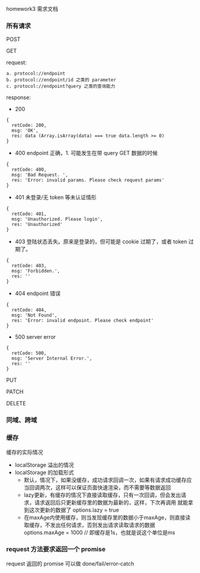 homework3 需求文档

### 所有请求

POST

GET

request:
```
a. protocol://endpoint
b. protocol://endpoint/id 之类的 parameter
c. protocol://endpoint?query 之类的查询能力
```

response:

* 200

```
{
  retCode: 200,
  msg: 'OK',
  res: data (Array.isArray(data) === true data.length >= 0)
}
```

* 400 endpoint 正确，1. 可能发生在带 query GET 数据的时候

```
{
  retCode: 400,
  msg: 'Bad Request. ',
  res: 'Error: invalid params. Please check request params'
}
```

* 401 未登录/无 token 等未认证情形

```
{
  retCode: 401,
  msg: 'Unauthorized. Please login',
  res: 'Unauthorized'
}
```

* 403 登陆状态丢失。原来是登录的，但可能是 cookie 过期了，或者 token 过期了。

```
{
  retCode: 403,
  msg: 'Forbidden.',
  res: ''
}
```

* 404 endpoint 错误

```
{
  retCode: 404,
  msg: 'Not Found',
  res: 'Error: invalid endpoint. Please check endpoint'
}
```

* 500 server error

```
{
  retCode: 500,
  msg: 'Server Internal Error.',
  res: ''
}
```

PUT

PATCH

DELETE


### 同域、跨域

### 缓存

   缓存的实际情况

* localStorage 溢出的情况
* localStorage 的加载形式
  * 默认，情况下，如果没缓存，成功请求回调一次，如果有请求成功缓存应当回调两次，这样可以保证页面快速渲染，而不需要等数据返回
  * lazy更新，有缓存的情况下直接读取缓存，只有一次回调，但会发出请求，请求返回后只更新缓存里的数据为最新的，这样，下次再调用
    就能拿到这次更新的数据了  options.lazy = true
  * 在maxAge内使用缓存，则当发现缓存里的数据小于maxAge，则直接读取缓存，不发出任何请求，否则发出请求读取请求的数据
    options.maxAge = 1000 // 即缓存是1s，也就是说这个单位是ms



### request 方法要求返回一个 promise

request 返回的 promise 可以做 done/fail/error-catch
